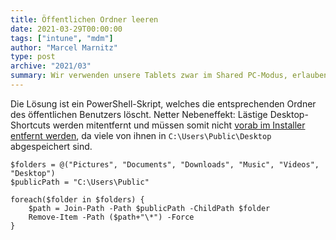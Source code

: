 ```yaml
---
title: Öffentlichen Ordner leeren
date: 2021-03-29T00:00:00
tags: ["intune", "mdm"]
author: "Marcel Marnitz"
type: post
archive: "2021/03"
summary: Wir verwenden unsere Tablets zwar im Shared PC-Modus, erlauben jedoch den Zugriff auf den lokalen Speicher. Das ist notwendig, damit die OneDrive-Synchronisation klappt. Leider kann es dann dazu kommen, dass der öffentliche Ordner durch die Benutzer zugemüllt wird.
---
```


Die Lösung ist ein PowerShell-Skript, welches die entsprechenden Ordner des öffentlichen Benutzers löscht. Netter Nebeneffekt: Lästige Desktop-Shortcuts werden mitentfernt und müssen somit nicht [vorab im Installer entfernt werden](../msi-transforms), da viele von ihnen in `C:\Users\Public\Desktop` abgespeichert sind.

```poweshell
$folders = @("Pictures", "Documents", "Downloads", "Music", "Videos", "Desktop")
$publicPath = "C:\Users\Public"

foreach($folder in $folders) {
    $path = Join-Path -Path $publicPath -ChildPath $folder
    Remove-Item -Path ($path+"\*") -Force
}
```
